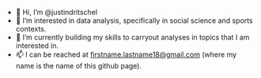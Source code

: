 - 👋 Hi, I’m @justindritschel
- 👀 I’m interested in data analysis, specifically in social science and sports contexts.
- 🌱 I’m currently building my skills to carryout analyses in topics that I am interested in.
- 📫 I can be reached at firstname.lastname18@gmail.com (where my name is the name of this github page).

<!---
justindritschel/justindritschel is a ✨ special ✨ repository because its `README.md` (this file) appears on your GitHub profile.
You can click the Preview link to take a look at your changes.
--->
